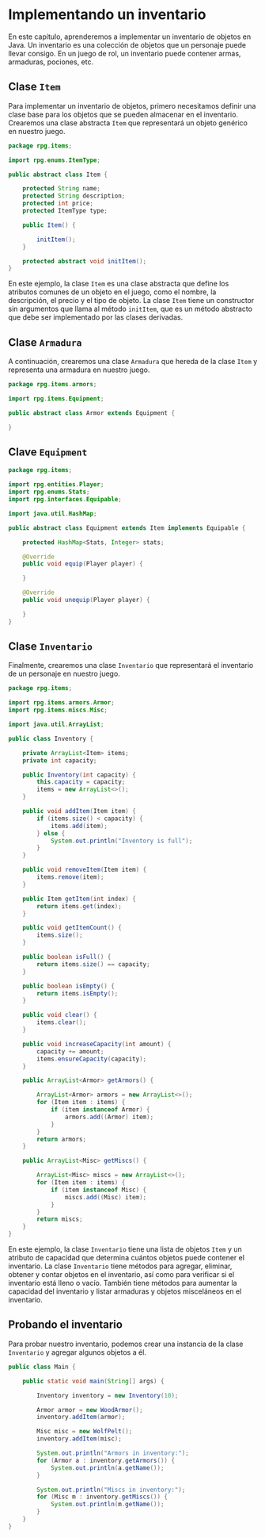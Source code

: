 # Implementando un inventario

En este capítulo, aprenderemos a implementar un inventario de objetos en Java. Un inventario es una colección de objetos
que un personaje puede llevar consigo. En un juego de rol, un inventario puede contener armas, armaduras, pociones, etc.

## Clase `Item`

Para implementar un inventario de objetos, primero necesitamos definir una clase base para los objetos que se pueden
almacenar en el inventario. Crearemos una clase abstracta `Item` que representará un objeto genérico en nuestro juego.

```java
package rpg.items;

import rpg.enums.ItemType;

public abstract class Item {

    protected String name;
    protected String description;
    protected int price;
    protected ItemType type;

    public Item() {

        initItem();
    }

    protected abstract void initItem();
}
```

En este ejemplo, la clase `Item` es una clase abstracta que define los atributos comunes de un objeto en el juego, como
el nombre, la descripción, el precio y el tipo de objeto. La clase `Item` tiene un constructor sin argumentos que llama
al método `initItem`, que es un método abstracto que debe ser implementado por las clases derivadas.

## Clase `Armadura`

A continuación, crearemos una clase `Armadura` que hereda de la clase `Item` y representa una armadura en nuestro juego.

```java
package rpg.items.armors;

import rpg.items.Equipment;

public abstract class Armor extends Equipment {

}
```

## Clave `Equipment`

```java
package rpg.items;

import rpg.entities.Player;
import rpg.enums.Stats;
import rpg.interfaces.Equipable;

import java.util.HashMap;

public abstract class Equipment extends Item implements Equipable {

    protected HashMap<Stats, Integer> stats;

    @Override
    public void equip(Player player) {

    }

    @Override
    public void unequip(Player player) {

    }
}
```

## Clase `Inventario`

Finalmente, crearemos una clase `Inventario` que representará el inventario de un personaje en nuestro juego.

```java
package rpg.items;

import rpg.items.armors.Armor;
import rpg.items.miscs.Misc;

import java.util.ArrayList;

public class Inventory {

    private ArrayList<Item> items;
    private int capacity;

    public Inventory(int capacity) {
        this.capacity = capacity;
        items = new ArrayList<>();
    }

    public void addItem(Item item) {
        if (items.size() < capacity) {
            items.add(item);
        } else {
            System.out.println("Inventory is full");
        }
    }

    public void removeItem(Item item) {
        items.remove(item);
    }

    public Item getItem(int index) {
        return items.get(index);
    }

    public void getItemCount() {
        items.size();
    }

    public boolean isFull() {
        return items.size() == capacity;
    }

    public boolean isEmpty() {
        return items.isEmpty();
    }

    public void clear() {
        items.clear();
    }

    public void increaseCapacity(int amount) {
        capacity += amount;
        items.ensureCapacity(capacity);
    }

    public ArrayList<Armor> getArmors() {

        ArrayList<Armor> armors = new ArrayList<>();
        for (Item item : items) {
            if (item instanceof Armor) {
                armors.add((Armor) item);
            }
        }
        return armors;
    }

    public ArrayList<Misc> getMiscs() {

        ArrayList<Misc> miscs = new ArrayList<>();
        for (Item item : items) {
            if (item instanceof Misc) {
                miscs.add((Misc) item);
            }
        }
        return miscs;
    }
}
```

En este ejemplo, la clase `Inventario` tiene una lista de objetos `Item` y un atributo de capacidad que determina
cuántos objetos puede contener el inventario. La clase `Inventario` tiene métodos para agregar, eliminar, obtener y
contar objetos en el inventario, así como para verificar si el inventario está lleno o vacío. También tiene métodos para
aumentar la capacidad del inventario y listar armaduras y objetos misceláneos en el inventario.

## Probando el inventario

Para probar nuestro inventario, podemos crear una instancia de la clase `Inventario` y agregar algunos objetos a él.

```java
public class Main {

    public static void main(String[] args) {

        Inventory inventory = new Inventory(10);

        Armor armor = new WoodArmor();
        inventory.addItem(armor);

        Misc misc = new WolfPelt();
        inventory.addItem(misc);

        System.out.println("Armors in inventory:");
        for (Armor a : inventory.getArmors()) {
            System.out.println(a.getName());
        }

        System.out.println("Miscs in inventory:");
        for (Misc m : inventory.getMiscs()) {
            System.out.println(m.getName());
        }
    }
}
```